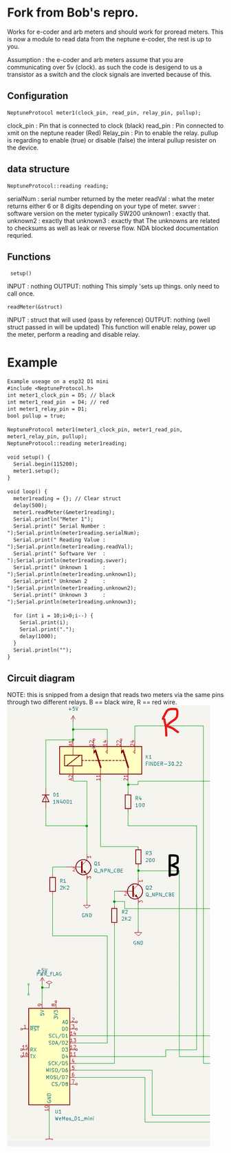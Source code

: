 # Fork from Bob's repro.
Works for e-coder and arb meters and should work for proread meters.
This is now a module to read data from the neptune e-coder, the rest is up to you. 

Assumption : the e-coder and arb meters assume that you are communicating over 5v (clock). as such the code is desigend to us a transistor as a switch and the clock signals are inverted because of this. 

## Configuration
```
NeptuneProtocol meter1(clock_pin, read_pin, relay_pin, pullup);
```
 clock_pin : Pin that is connected to clock (black)
 read_pin : Pin connected to xmit on the neptune reader (Red)
 Relay_pin : Pin to enable the relay.
 pullup is regarding to enable (true) or disable (false) the interal pullup resister on the device.
## data structure
```
NeptuneProtocol::reading reading;
```
 serialNum : serial number returned by the meter
 readVal   : what the meter returns either 6 or 8 digits depending on your type of meter.
 swver     : software version on the meter typically SW200
 unknown1  : exactly that.
 unknown2  : exactly that
 unknown3  : exactly that
 The unknowns are related to checksums as well as leak or reverse flow. NDA blocked documentation requried.

## Functions
```
 setup()
```
  INPUT : nothing
  OUTPUT: nothing
  This simply 'sets up things. only need to call once.

 ```
 readMeter(&struct)
```
  INPUT : struct that will used (pass by reference)
  OUTPUT: nothing (well struct passed in will be updated)
  This function will enable relay, power up the meter, perform a reading and disable relay.
  
# Example
```
Example useage on a esp32 D1 mini
#include <NeptuneProtocol.h>
int meter1_clock_pin = D5; // black
int meter1_read_pin  = D4; // red
int meter1_relay_pin = D1;
bool pullup = true;

NeptuneProtocol meter1(meter1_clock_pin, meter1_read_pin, meter1_relay_pin, pullup);
NeptuneProtocol::reading meter1reading;
    
void setup() {
  Serial.begin(115200);
  meter1.setup();
}

void loop() { 
  meter1reading = {}; // Clear struct
  delay(500);
  meter1.readMeter(&meter1reading);
  Serial.println("Meter 1");
  Serial.print(" Serial Number : ");Serial.println(meter1reading.serialNum);
  Serial.print(" Reading Value : ");Serial.println(meter1reading.readVal);
  Serial.print(" Software Ver  : ");Serial.println(meter1reading.swver);
  Serial.print(" Unknown 1     : ");Serial.println(meter1reading.unknown1);
  Serial.print(" Unknown 2     : ");Serial.println(meter1reading.unknown2);
  Serial.print(" Unknown 3     : ");Serial.println(meter1reading.unknown3);
     
  for (int i = 10;i>0;i--) {
    Serial.print(i);
    Serial.print(".");
    delay(1000);
  }
  Serial.println("");
}
```
## Circuit diagram
NOTE: this is snipped from a design that reads two meters via the same pins through two different relays. B == black wire, R == red wire.
![circuit diagram](./circuit.png)
